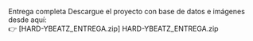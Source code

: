 Entrega completa
Descargue el proyecto con base de datos e imágenes desde aquí:  
👉 [HARD-YBEATZ_ENTREGA.zip] HARD-YBEATZ_ENTREGA.zip
